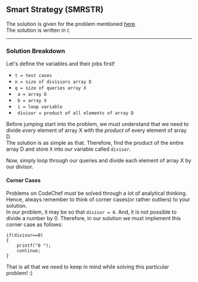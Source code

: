 ## Smart Strategy (SMRSTR)

The solution is given for the problem mentioned [here](https://www.codechef.com/problems/SMRSTR).  
The solution is written in ```C``` 

---

### Solution Breakdown

Let's define the variables and their jobs first!

-	``` t = test cases ```  
-	``` n = size of divisiors array D ```
-	``` q = size of queries array X ```
-	``` a = array D```
-	``` b = array X```
-	``` i = loop variable```
-	``` divisor = product of all elements of array D```

Before jumping start into the problem, we must understand that we need to divide _every_ element of array X with the _product_ of every element of array D.  
The solution is as simple as that. Therefore, find the product of the entire array D and store it into our variable called ```divisor```.  

Now, simply loop through our queries and divide each element of array X by our divisor.


#### Corner Cases

Problems on CodeChef must be solved through a lot of analytical thinking. Hence, always remember to think of corner cases(or rather outliers) to your solution.  
In our problem, it may be so that ```divisor = 0```. And, it is not possible to divide a number by 0. Therefore, in our solution we must implement this corner case as follows: 

``` 
if(divisor==0)
{
	printf("0 ");
	continue;
}
```

That is all that we need to keep in mind while solving this particular problem! :)